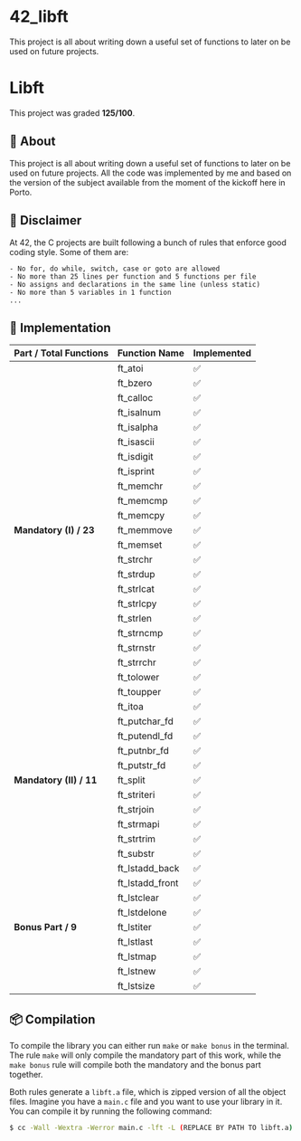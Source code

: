 # 42_libft
This project is all about writing down a useful set of functions to later on be used on future projects.

# **Libft**
This project was graded <strong>125/100</strong>.


## 📒 **About**
This project is all about writing down a useful set of functions to later on be used on future projects. All the code was implemented by me and based on the version of the subject available from the moment of the kickoff here in Porto.

## 🚨 **Disclaimer**
At 42, the C projects are built following a bunch of rules that enforce good coding style. Some of them are:

	- No for, do while, switch, case or goto are allowed
	- No more than 25 lines per function and 5 functions per file
	- No assigns and declarations in the same line (unless static)
	- No more than 5 variables in 1 function
	... 

## 🔧 **Implementation**
<table>
	<thead>
		<tr>
			<th>Part / Total Functions</th>
			<th>Function Name</th>
			<th>Implemented</th>
		</tr>
	</thead>
	<tbody>
		<tr>
			<td rowspan=23><strong>Mandatory (I) / 23</strong></td>
			<td>ft_atoi</td>
			<td>✅</td>
		</tr>
		<tr>
			<td>ft_bzero</td>
			<td>✅</td>
		</tr>
		<tr>
			<td>ft_calloc</td>
			<td>✅</td>
		</tr>
		<tr>
			<td>ft_isalnum</td>
			<td>✅</td>
		</tr>
		<tr>
			<td>ft_isalpha</td>
			<td>✅</td>
		</tr>
		<tr>
			<td>ft_isascii</td>
			<td>✅</td>
		</tr>
		<tr>
			<td>ft_isdigit</td>
			<td>✅</td>
		</tr>
		<tr>
			<td>ft_isprint</td>
			<td>✅</td>
		</tr>
		<tr>
			<td>ft_memchr</td>
			<td>✅</td>
		</tr>
		<tr>
			<td>ft_memcmp</td>
			<td>✅</td>
		</tr>
		<tr>
			<td>ft_memcpy</td>
			<td>✅</td>
		</tr>
		<tr>
			<td>ft_memmove</td>
			<td>✅</td>
		</tr>
		<tr>
			<td>ft_memset</td>
			<td>✅</td>
		</tr>
		<tr>
			<td>ft_strchr</td>
			<td>✅</td>
		</tr>
		<tr>
			<td>ft_strdup</td>
			<td>✅</td>
		</tr>
		<tr>
			<td>ft_strlcat</td>
			<td>✅</td>
		</tr>
		<tr>
			<td>ft_strlcpy</td>
			<td>✅</td>
		</tr>
		<tr>
			<td>ft_strlen</td>
			<td>✅</td>
		</tr>
		<tr>
			<td>ft_strncmp</td>
			<td>✅</td>
		</tr>
		<tr>
			<td>ft_strnstr</td>
			<td>✅</td>
		</tr>
		<tr>
			<td>ft_strrchr</td>
			<td>✅</td>
		</tr>
		<tr>
			<td>ft_tolower</td>
			<td>✅</td>
		</tr>
		<tr>
			<td>ft_toupper</td>
			<td>✅</td>
		</tr>
		<tr>
			<td rowspan=11><strong>Mandatory (II) / 11</strong></td>
			<td>ft_itoa</td>
			<td>✅</td>
		</tr>
		<tr>
			<td>ft_putchar_fd</td>
			<td>✅</td>
		</tr>
		<tr>
			<td>ft_putendl_fd</td>
			<td>✅</td>
		</tr>
		<tr>
			<td>ft_putnbr_fd</td>
			<td>✅</td>
		</tr>
		<tr>
			<td>ft_putstr_fd</td>
			<td>✅</td>
		</tr>
		<tr>
			<td>ft_split</td>
			<td>✅</td>
		</tr>
		<tr>
			<td>ft_striteri</td>
			<td>✅</td>
		</tr>
		<tr>
			<td>ft_strjoin</td>
			<td>✅</td>
		</tr>
		<tr>
			<td>ft_strmapi</td>
			<td>✅</td>
		</tr>
		<tr>
			<td>ft_strtrim</td>
			<td>✅</td>
		</tr>
		<tr>
			<td>ft_substr</td>
			<td>✅</td>
		</tr>
		<tr>
			<td rowspan=9><strong>Bonus Part / 9</strong></td>
			<td>ft_lstadd_back</td>
			<td>✅</td>
		</tr>
		<tr>
			<td>ft_lstadd_front</td>
			<td>✅</td>
		</tr>
		<tr>
			<td>ft_lstclear</td>
			<td>✅</td>
		</tr>
		<tr>
			<td>ft_lstdelone</td>
			<td>✅</td>
		</tr>
		<tr>
			<td>ft_lstiter</td>
			<td>✅</td>
		</tr>
		<tr>
			<td>ft_lstlast</td>
			<td>✅</td>
		</tr>
		<tr>
			<td>ft_lstmap</td>
			<td>✅</td>
		</tr>
		<tr>
			<td>ft_lstnew</td>
			<td>✅</td>
		</tr>
		<tr>
			<td>ft_lstsize</td>
			<td>✅</td>
		</tr>
	</tbody>
</table>



## 📦 **Compilation**
To compile the library you can either run `make` or `make bonus` in the terminal. The rule `make` will only compile the mandatory part of this work, while the `make bonus` rule will compile both the mandatory and the bonus part together.

Both rules generate a `libft.a` file, which is zipped version of all the object files. Imagine you have a `main.c` file and you want to use your library in it. You can compile it by running the following command:

```sh
$ cc -Wall -Wextra -Werror main.c -lft -L (REPLACE BY PATH TO libft.a) -I (REPLACE BY PATH TO libft.h)
```
